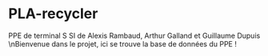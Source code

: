 # PLA-recycler
PPE de terminal S SI de Alexis Rambaud, Arthur Galland et Guillaume Dupuis
\nBienvenue dans le projet, ici se trouve la base de données du PPE !
